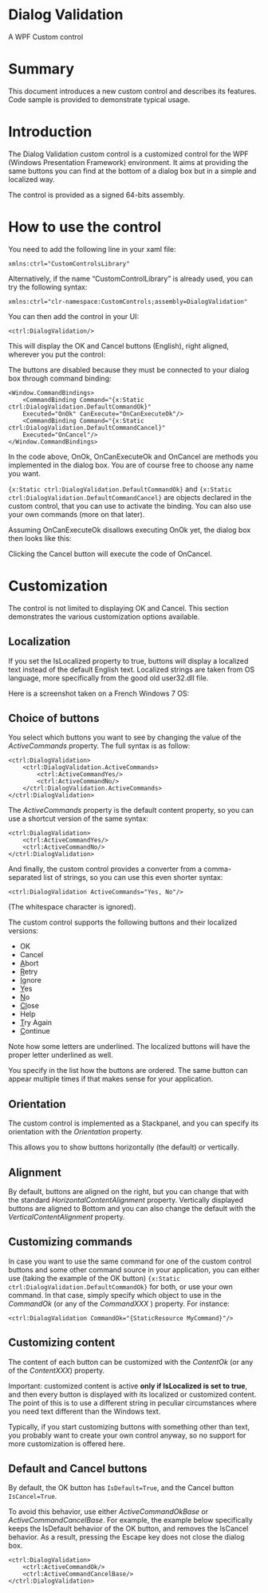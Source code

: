 # Dialog Validation

A WPF Custom control

# Summary
This document introduces a new custom control and describes its features. Code sample is provided to demonstrate typical usage.

# Introduction
The Dialog Validation custom control is a customized control for the WPF (Windows Presentation Framework) environment. It aims at providing the same buttons you can find at the bottom of a dialog box but in a simple and localized way.

The control is provided as a signed 64-bits assembly.

# How to use the control
You need to add the following line in your xaml file:

```xaml
xmlns:ctrl="CustomControlsLibrary"
```

Alternatively, if the name “CustomControlLibrary” is already used, you can try the following syntax:

```xaml
xmlns:ctrl="clr-namespace:CustomControls;assembly=DialogValidation"
```

You can then add the control in your UI:

```xaml
<ctrl:DialogValidation/>
```

This will display the OK and Cancel buttons (English), right aligned, wherever you put the control:

The buttons are disabled because they must be connected to your dialog box through command binding:

```xaml
<Window.CommandBindings>
    <CommandBinding Command="{x:Static ctrl:DialogValidation.DefaultCommandOk}"
    Executed="OnOk" CanExecute="OnCanExecuteOk"/>
    <CommandBinding Command="{x:Static ctrl:DialogValidation.DefaultCommandCancel}"
    Executed="OnCancel"/>
</Window.CommandBindings>
```
    
In the code above, OnOk, OnCanExecuteOk and OnCancel are methods you implemented in the dialog box. You are of course free to choose any name you want.

`{x:Static ctrl:DialogValidation.DefaultCommandOk}` and `{x:Static ctrl:DialogValidation.DefaultCommandCancel}` are objects declared in the custom control, that you can use to activate the binding. You can also use your own commands (more on that later).

Assuming OnCanExecuteOk disallows executing OnOk yet, the dialog box then looks like this:

Clicking the Cancel button will execute the code of OnCancel.

# Customization
The control is not limited to displaying OK and Cancel. This section demonstrates the various customization options available.

## Localization
If you set the IsLocalized property to true, buttons will display a localized text instead of the default English text. Localized strings are taken from OS language, more specifically from the good old user32.dll file.

Here is a screenshot taken on a French Windows 7 OS:

## Choice of buttons
You select which buttons you want to see by changing the value of the *ActiveCommands* property.
The full syntax is as follow:

```xaml
<ctrl:DialogValidation>
    <ctrl:DialogValidation.ActiveCommands>
        <ctrl:ActiveCommandYes/>
        <ctrl:ActiveCommandNo/>
    </ctrl:DialogValidation.ActiveCommands>
</ctrl:DialogValidation>
```
    
The *ActiveCommands* property is the default content property, so you can use a shortcut version of the same syntax:

```xaml
<ctrl:DialogValidation>
    <ctrl:ActiveCommandYes/>
    <ctrl:ActiveCommandNo/>
</ctrl:DialogValidation>
```
    
And finally, the custom control provides a converter from a comma-separated list of strings, so you can use this even shorter syntax:

```xaml
<ctrl:DialogValidation ActiveCommands="Yes, No"/>
```

(The whitespace character is ignored).

The custom control supports the following buttons and their localized versions:
+ OK
+ Cancel
+ <ins>A</ins>bort
+ <u>R</u>etry
+ <u>I</u>gnore
+ <u>Y</u>es
+ <u>N</u>o
+ <u>Cl</u>ose
+ Help
+ <u>T</u>ry Again
+ <u>C</u>ontinue

Note how some letters are underlined. The localized buttons will have the proper letter underlined as well.

You specify in the list how the buttons are ordered. The same button can appear multiple times if that makes sense for your application.

## Orientation
The custom control is implemented as a Stackpanel, and you can specify its orientation with the *Orientation* property.

This allows you to show buttons horizontally (the default) or vertically.

## Alignment
By default, buttons are aligned on the right, but you can change that with the standard *HorizontalContentAlignment* property. Vertically displayed buttons are aligned to Bottom and you can also change the default with the *VerticalContentAlignment* property.

## Customizing commands
In case you want to use the same command for one of the custom control buttons and some other command source in your application, you can either use (taking the example of the OK button) `{x:Static ctrl:DialogValidation.DefaultCommandOk}` for both, or use your own command. In that case, simply specify which object to use in the *CommandOk* (or any of the *CommandXXX* ) property. For instance:

```xaml
<ctrl:DialogValidation CommandOk="{StaticResource MyCommand}"/>
```

## Customizing content
The content of each button can be customized with the *ContentOk* (or any of the *ContentXXX*) property.

Important: customized content is active **only if IsLocalized is set to true**, and then every button is displayed with its localized or customized content. The point of this is to use a different string in peculiar circumstances where you need text different than the Windows text.

Typically, if you start customizing buttons with something other than text, you probably want to create your own control anyway, so no support for more customization is offered here.

## Default and Cancel buttons
By default, the OK button has `IsDefault=True`, and the Cancel button `IsCancel=True`.

To avoid this behavior, use either *ActiveCommandOkBase* or *ActiveCommandCancelBase*. For
example, the example below specifically keeps the IsDefault behavior of the OK button, and removes the IsCancel behavior. As a result, pressing the Escape key does not close the dialog box.

```xaml
<ctrl:DialogValidation>
    <ctrl:ActiveCommandOk/>
    <ctrl:ActiveCommandCancelBase/>
</ctrl:DialogValidation>
```
